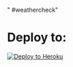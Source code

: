 " #weathercheck" 
# Deploy to:
[![Deploy to Heroku](https://www.herokucdn.com/deploy/button.svg)](https://heroku.com/deploy)
